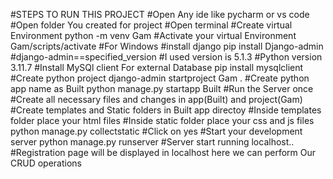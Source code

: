 #STEPS TO RUN THIS PROJECT
#Open Any ide like pycharm or vs code
#Open folder You created for project
#Open terminal 
#Create virtual Environment
python -m venv Gam
#Activate your virtual Environment
Gam/scripts/activate #For Windows
#install django 
pip install Django-admin  #django-admin==specified_version 
#I used version is 5.1.3
#Python version 3.11.7
#Install MySQl client For external Database 
pip install mysqlclient  
#Create python project
django-admin startproject Gam   .
#Create python app name as Built
python manage.py startapp Built
#Run the Server once
#Create all necessary files and changes in app(Built) and project(Gam)
#Create templates and Static folders in Built app directoy 
#Inside templates folder place your html files
#Inside static folder place your css and js files
python manage.py collectstatic 
#Click on yes 
#Start your development server
python manage.py runserver
#Server start running localhost.. 
#Registration page will be displayed in localhost here we can perform Our CRUD operations
